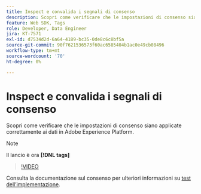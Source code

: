 ```yaml
---
title: Inspect e convalida i segnali di consenso
description: Scopri come verificare che le impostazioni di consenso siano applicate correttamente ai dati in Adobe Experience Platform.
feature: Web SDK, Tags
role: Developer, Data Engineer
jira: KT-7571
exl-id: d7534d2d-6a64-4189-bc35-0de8c6c8bf5a
source-git-commit: 90f7621536573f60ac6585404b1ac0e49cb08496
workflow-type: tm+mt
source-wordcount: '70'
ht-degree: 0%

---
```


# Inspect e convalida i segnali di consenso

Scopri come verificare che le impostazioni di consenso siano applicate correttamente ai dati in Adobe Experience Platform.


>[!NOTE]
>
> Il lancio è ora **[!DNL tags]**

>[!VIDEO](https://video.tv.adobe.com/v/332696/?quality=12&learn=on)

Consulta la documentazione sul consenso per ulteriori informazioni su [test dell’implementazione](https://experienceleague.adobe.com/docs/experience-platform/landing/governance-privacy-security/consent/adobe/overview.html?lang=en#test-implementation).
